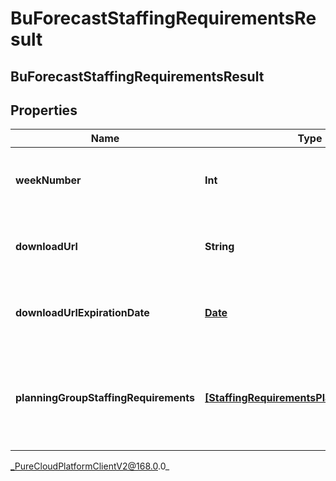 # BuForecastStaffingRequirementsResult

## BuForecastStaffingRequirementsResult

## Properties

|Name | Type | Description | Notes|
|------------ | ------------- | ------------- | -------------|
| **weekNumber** | **Int** | The week number represented by this response | |
| **downloadUrl** | **String** | The url to get the requirements results for this week | |
| **downloadUrlExpirationDate** | [**Date**](Date) | The expiration date of the download url, as an ISO-8601 string | |
| **planningGroupStaffingRequirements** | [**[StaffingRequirementsPlanningGroupData]**]([StaffingRequirementsPlanningGroupData]) | Results will always come via downloadUrl, however the schema is included for documentation | [optional] |



_PureCloudPlatformClientV2@168.0.0_
